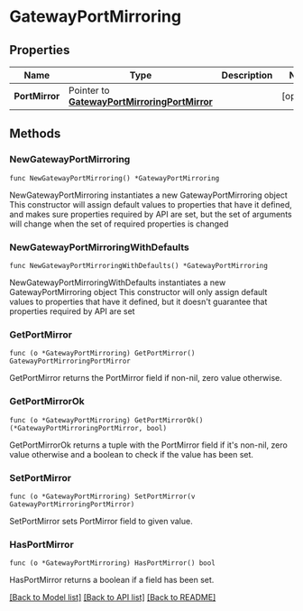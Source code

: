 # GatewayPortMirroring

## Properties

Name | Type | Description | Notes
------------ | ------------- | ------------- | -------------
**PortMirror** | Pointer to [**GatewayPortMirroringPortMirror**](GatewayPortMirroringPortMirror.md) |  | [optional] 

## Methods

### NewGatewayPortMirroring

`func NewGatewayPortMirroring() *GatewayPortMirroring`

NewGatewayPortMirroring instantiates a new GatewayPortMirroring object
This constructor will assign default values to properties that have it defined,
and makes sure properties required by API are set, but the set of arguments
will change when the set of required properties is changed

### NewGatewayPortMirroringWithDefaults

`func NewGatewayPortMirroringWithDefaults() *GatewayPortMirroring`

NewGatewayPortMirroringWithDefaults instantiates a new GatewayPortMirroring object
This constructor will only assign default values to properties that have it defined,
but it doesn't guarantee that properties required by API are set

### GetPortMirror

`func (o *GatewayPortMirroring) GetPortMirror() GatewayPortMirroringPortMirror`

GetPortMirror returns the PortMirror field if non-nil, zero value otherwise.

### GetPortMirrorOk

`func (o *GatewayPortMirroring) GetPortMirrorOk() (*GatewayPortMirroringPortMirror, bool)`

GetPortMirrorOk returns a tuple with the PortMirror field if it's non-nil, zero value otherwise
and a boolean to check if the value has been set.

### SetPortMirror

`func (o *GatewayPortMirroring) SetPortMirror(v GatewayPortMirroringPortMirror)`

SetPortMirror sets PortMirror field to given value.

### HasPortMirror

`func (o *GatewayPortMirroring) HasPortMirror() bool`

HasPortMirror returns a boolean if a field has been set.


[[Back to Model list]](../README.md#documentation-for-models) [[Back to API list]](../README.md#documentation-for-api-endpoints) [[Back to README]](../README.md)


